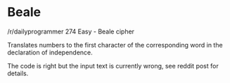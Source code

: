# Beale
/r/dailyprogrammer 274 Easy - Beale cipher

Translates numbers to the first character of the corresponding word in the declaration of independence.

The code is right but the input text is currently wrong, see reddit post for details.